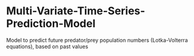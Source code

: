 # Multi-Variate-Time-Series-Prediction-Model
Model to predict future predator/prey population numbers (Lotka-Volterra equations), based on past values
